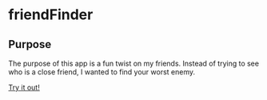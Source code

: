 # friendFinder

## Purpose
The purpose of this app is a fun twist on my friends. Instead of trying to see who is a close friend, I wanted to find your worst enemy. 

[Try it out!](https://sheltered-earth-43207.herokuapp.com/)
